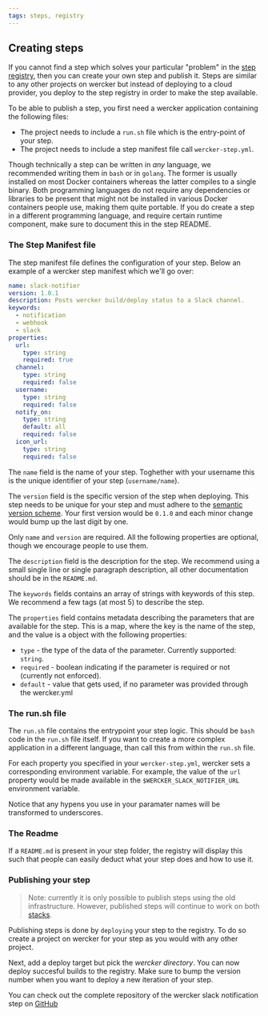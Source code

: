 ```yaml
---
tags: steps, registry
---
```


## Creating steps

If you cannot find a step which solves your particular "problem" in the
[step registry](/learn/steps/step-registry.html), then you can create
your own step and publish it. Steps are similar to any other projects on
wercker but instead of deploying to a cloud provider, you deploy to the
step registry in order to make the step available.

To be able to publish a step, you first need a wercker application containing
the following files:

* The project needs to include a `run.sh` file which is the entry-point of your
step.
* The project needs to include a step manifest file call `wercker-step.yml`.

Though technically a step can be written in *any* language, we
recommended writing them in `bash` or in `golang`. The former is usually
installed on most Docker containers whereas the latter compiles to a
single binary. Both programming languages do not require any
dependencies or libraries to be present that might not be installed in
various Docker containers people use, making them quite portable. If you
do create a step in a different programming language, and require certain
runtime component, make sure to document this in the step README.

### The Step Manifest file

The step manifest file defines the configuration of your step. Below an example
of a wercker step manifest which we'll go over:

```yaml
name: slack-notifier
version: 1.0.1
description: Posts wercker build/deploy status to a Slack channel.
keywords:
  - notification
  - webhook
  - slack
properties:
  url:
    type: string
    required: true
  channel:
    type: string
    required: false
  username:
    type: string
    required: false
  notify_on:
    type: string
    default: all
    required: false
  icon_url:
    type: string
    required: false
```

The `name` field is the name of your step. Toghether with your username this is
the unique identifier of your step (`username/name`).

The `version` field is the specific version of the step when deploying. This
step needs to be unique for your step and must adhere to the [semantic version
scheme](http://semver.org). Your first version would be `0.1.0` and each minor
change would bump up the last digit by one. 

Only `name` and `version` are required. All the following properties are
optional, though we encourage people to use them.

The `description` field is the description for the step. We recommend using a
small single line or single paragraph description, all other documentation
should be in the `README.md`.

The `keywords` fields contains an array of strings with keywords of this step.
We recommend a few tags (at most 5) to describe the step.

The `properties` field contains metadata describing the parameters that are
available for the step. This is a map, where the key is the name of the step,
and the value is a object with the following properties:

- `type` - the type of the data of the parameter. Currently supported: `string`.
- `required` - boolean indicating if the parameter is required or not (currently
 not enforced).
- `default` - value that gets used, if no parameter was provided through the
wercker.yml

### The run.sh file

The `run.sh` file contains the entrypoint your step logic. This should be
`bash` code in the `run.sh` file itself. If you want to create a more complex
application in a different language, than call this from within the `run.sh`
file.

For each property you specified in your `wercker-step.yml`, wercker sets a 
corresponding environment variable. For example, the value of the `url` property
would be made available in the `$WERCKER_SLACK_NOTIFIER_URL` environment variable.

Notice that any hypens you use in your paramater names will be transformed to
underscores.

### The Readme

If a `README.md` is present in your step folder, the registry will display
this such that people can easily deduct what your step does and how to use it.

### Publishing your step

> Note: currently it is only possible to publish steps using the old
infrastructure. However, published steps will continue to work on both
[stacks](/docs/pipelines/stacks.html).

Publishing steps is done by `deploying` your step to the registry. To do so
create a project on wercker for your step as you would with any other project.

Next, add a deploy target but pick the *wercker directory*. You can now deploy
succesful builds to the registry. Make sure to bump the version number when you
want to deploy a new iteration of your step.

You can check out the complete repository of the wercker slack
notification step on [GitHub](https://github.com/wercker/step-slack)

